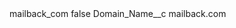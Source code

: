 <?xml version="1.0" encoding="UTF-8"?>
<CustomMetadata xmlns="http://soap.sforce.com/2006/04/metadata" xmlns:xsi="http://www.w3.org/2001/XMLSchema-instance" xmlns:xsd="http://www.w3.org/2001/XMLSchema">
    <label>mailback_com</label>
    <protected>false</protected>
    <values>
        <field>Domain_Name__c</field>
        <value xsi:type="xsd:string">mailback.com</value>
    </values>
</CustomMetadata>
